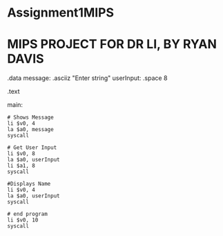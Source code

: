 # Assignment1MIPS
# MIPS PROJECT FOR DR LI, BY RYAN DAVIS
.data
    message:  .asciiz "Enter string"
    userInput: .space 8

.text

main:

    # Shows Message
    li $v0, 4
    la $a0, message
    syscall

    # Get User Input
    li $v0, 8 
    la $a0, userInput 
    li $a1, 8
    syscall

    #Displays Name
    li $v0, 4
    la $a0, userInput
    syscall
    
    # end program
    li $v0, 10      
    syscall
